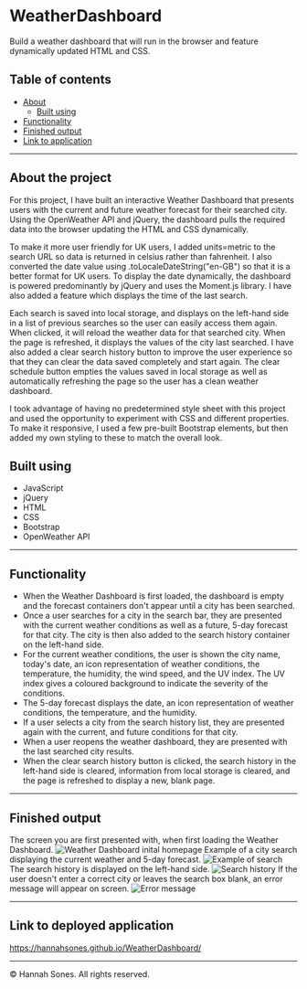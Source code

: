 # WeatherDashboard
Build a weather dashboard that will run in the browser and feature dynamically updated HTML and CSS.

## Table of contents
* [About](#about-the-project)
  * [Built using](#built-using)
* [Functionality](#functionality)
* [Finished output](#finished-output)
* [Link to application](#link-to-deployed-application)

----------

## About the project
For this project, I have built an interactive Weather Dashboard that presents users with the current and future weather forecast for their searched city. Using the OpenWeather API and jQuery, the dashboard pulls the required data into the browser updating the HTML and CSS dynamically.

To make it more user friendly for UK users, I added units=metric to the search URL so data is returned in celsius rather than fahrenheit. I also converted the date value using .toLocaleDateString("en-GB") so that it is a better format for UK users. To display the date dynamically, the dashboard is powered predominantly by jQuery and uses the Moment.js library. I have also added a feature which displays the time of the last search.

Each search is saved into local storage, and displays on the left-hand side in a list of previous searches so the user can easily access them again. When clicked, it will reload the weather data for that searched city. When the page is refreshed, it displays the values of the city last searched. I have also added a clear search history button to improve the user experience so that they can clear the data saved completely and start again. The clear schedule button empties the values saved in local storage as well as automatically refreshing the page so the user has a clean weather dashboard.

I took advantage of having no predetermined style sheet with this project and used the opportunity to experiment with CSS and different properties. To make it responsive, I used a few pre-built Bootstrap elements, but then added my own styling to these to match the overall look.


## Built using
* JavaScript
* jQuery
* HTML
* CSS
* Bootstrap
* OpenWeather API

----------

## Functionality
* When the Weather Dashboard is first loaded, the dashboard is empty and the forecast containers don't appear until a city has been searched.
* Once a user searches for a city in the search bar, they are presented with the current weather conditions as well as a future, 5-day forecast for that city. The city is then also added to the search history container on the left-hand side.
* For the current weather conditions, the user is shown the city name, today's date, an icon representation of weather conditions, the temperature, the humidity, the wind speed, and the UV index. The UV index gives a coloured background to indicate the severity of the conditions.
* The 5-day forecast displays the date, an icon representation of weather conditions, the temperature, and the humidity.
* If a user selects a city from the search history list, they are presented again with the current, and future conditions for that city.
* When a user reopens the weather dashboard, they are presented with the last searched city results.
* When the clear search history button is clicked, the search history in the left-hand side is cleared, information from local storage is cleared, and the page is refreshed to display a new, blank page.

-----------
## Finished output
The screen you are first presented with, when first loading the Weather Dashboard.
![Weather Dashboard inital homepage](#)
Example of a city search displaying the current weather and 5-day forecast.
![Example of search](#)
The search history is displayed on the left-hand side.
![Search history](#)
If the user doesn't enter a correct city or leaves the search box blank, an error message will appear on screen.
![Error message](#)

-------------
## Link to deployed application
https://hannahsones.github.io/WeatherDashboard/

------------
© Hannah Sones. All rights reserved.
